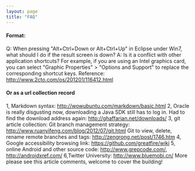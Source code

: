 ```yaml
---
layout: page
title: "FAQ"
---
```

#### Format:
Q: When pressing "Alt+Ctrl+Down or Alt+Ctrl+Up" in Eclipse under Win7, what should I do if the result screen is down?
A: Is it a conflict with other application shortcuts? For example, if you are using an Intel graphics card, you can select "Graphic Properties" > "Options and Support" to replace the corresponding shortcut keys. Reference: http://www.2cto.com/os/201201/116412.html

#### Or as a url collection record
1, Markdown syntax: <http://wowubuntu.com/markdown/basic.html>
2, Oracle is really disgusting now, downloading a Java SDK still has to log in. Had to find the download address again: <http://ghaffarian.net/downloads/>
3, git article collection:
Git branch management strategy: <http://www.ruanyifeng.com/blog/2012/07/git.html>
Git to view, delete, rename remote branches and tags: http://zengrong.net/post/1746.htm
4, Google accessibility browsing link: <https://github.com/greatfire/wiki>
5, online Android and other source code: <http://www.grepcode.com/>, <http://androidxref.com/>
6,Twitter University: <http://www.bluemobi.cn/>
More please see this article comments, welcome to cover the building!
